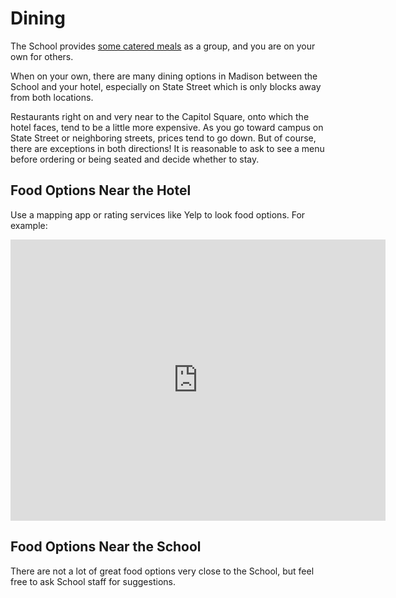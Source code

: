 # Dining

The School provides [some catered meals](meals.md) as a group,
and you are on your own for others.

When on your own,
there are many dining options in Madison between the School and your hotel,
especially on State Street which is only blocks away from both locations.

Restaurants right on and very near to the Capitol Square, onto which the hotel faces,
tend to be a little more expensive.
As you go toward campus on State Street or neighboring streets, prices tend to go down.
But of course, there are exceptions in both directions!
It is reasonable to ask to see a menu before ordering or being seated and decide whether to stay.

## Food Options Near the Hotel

Use a mapping app or rating services like Yelp to look food options.
For example:

<iframe src="https://www.google.com/maps/embed?pb=!1m16!1m12!1m3!1d5930.736275832687!2d-89.38821408768943!3d43.0745570840174!2m3!1f0!2f0!3f0!3m2!1i1024!2i768!4f13.1!2m1!1srestaurants!5e0!3m2!1sen!2sus!4v1691096556741!5m2!1sen!2sus" width="600" height="450" style="border:0;" allowfullscreen="" loading="lazy" referrerpolicy="no-referrer-when-downgrade"></iframe>

## Food Options Near the School

There are not a lot of great food options very close to the School,
but feel free to ask School staff for suggestions.
